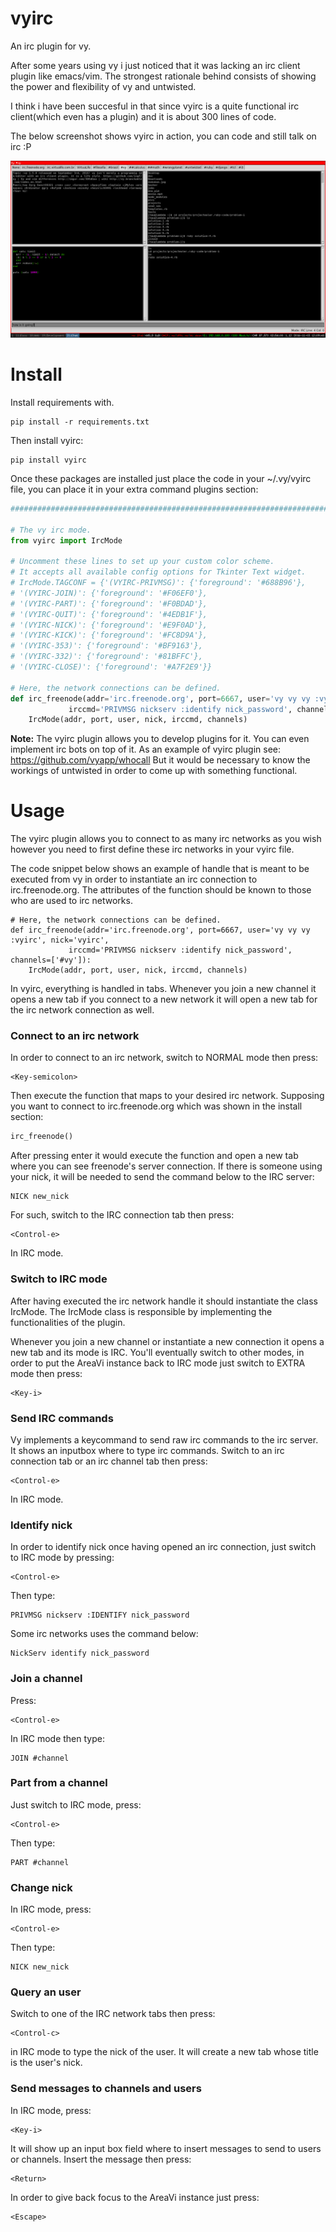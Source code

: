 # vyirc

An irc plugin for vy.

After some years using vy i just noticed that it was lacking an irc client plugin like emacs/vim.
The strongest rationale behind consists of showing the power and flexibility of vy and untwisted.

I think i have been succesful in that since vyirc is a quite functional irc client(which even has a plugin)
and it is about 300 lines of code.

The below screenshot shows vyirc in action, you can code and still talk on irc :P

![screenshot-0](screenshot-0.jpg)

# Install

Install requirements with.

~~~
pip install -r requirements.txt
~~~

Then install vyirc:

~~~
pip install vyirc
~~~

Once these packages are installed just place the code in your ~/.vy/vyirc file, you can place it in
your extra command plugins section:

~~~python
##############################################################################

# The vy irc mode.
from vyirc import IrcMode

# Uncomment these lines to set up your custom color scheme.
# It accepts all available config options for Tkinter Text widget.
# IrcMode.TAGCONF = {'(VYIRC-PRIVMSG)': {'foreground': '#688B96'},
# '(VYIRC-JOIN)': {'foreground': '#F06EF0'},
# '(VYIRC-PART)': {'foreground': '#F0BDAD'},
# '(VYIRC-QUIT)': {'foreground': '#4EDB1F'},
# '(VYIRC-NICK)': {'foreground': '#E9F0AD'},
# '(VYIRC-KICK)': {'foreground': '#FC8D9A'},
# '(VYIRC-353)': {'foreground': '#BF9163'},
# '(VYIRC-332)': {'foreground': '#81BFFC'},
# '(VYIRC-CLOSE)': {'foreground': '#A7F2E9'}}

# Here, the network connections can be defined. 
def irc_freenode(addr='irc.freenode.org', port=6667, user='vy vy vy :vyirc', nick='vyirc', 
             irccmd='PRIVMSG nickserv :identify nick_password', channels=['#vy']):
    IrcMode(addr, port, user, nick, irccmd, channels)

~~~

**Note:** The vyirc plugin allows you to develop plugins for it. You can even implement irc bots on top of it.
As an example of vyirc plugin see: https://github.com/vyapp/whocall
But it would be necessary to know the workings of untwisted in order to come up with something functional.

# Usage

The vyirc plugin allows you to connect to as many irc networks as you wish however you need to first
define these irc networks in your vyirc file. 

The code snippet below shows an example of handle that is meant to be executed from vy in order
to instantiate an irc connection to irc.freenode.org. The attributes of the function should be
known to those who are used to irc networks. 

~~~~
# Here, the network connections can be defined. 
def irc_freenode(addr='irc.freenode.org', port=6667, user='vy vy vy :vyirc', nick='vyirc', 
             irccmd='PRIVMSG nickserv :identify nick_password', channels=['#vy']):
    IrcMode(addr, port, user, nick, irccmd, channels)

~~~~

In vyirc, everything is handled in tabs. Whenever you join a new channel it opens a new tab if you connect
to a new network it will open a new tab for the irc network connection as well. 

### Connect to an irc network

In order to connect to an irc network, switch to NORMAL mode then press:

    <Key-semicolon>

Then execute the function that maps to your desired irc network. Supposing you want to connect
to irc.freenode.org which was shown in the install section:

~~~python
irc_freenode()
~~~

After pressing enter it would execute the function and open a new tab where you can see freenode's server connection.
If there is someone using your nick, it will be needed to send the command below to the IRC server:

~~~
NICK new_nick
~~~

For such, switch to the IRC connection tab then press:

    <Control-e> 

In IRC mode.


### Switch to IRC mode

After having executed the irc network handle it should instantiate the class IrcMode. 
The IrcMode class is responsible by implementing the functionalities of the plugin. 

Whenever you join a new channel or instantiate a new connection it opens a new tab
and its mode is IRC. You'll eventually switch to other modes, in order to put the AreaVi
instance back to IRC mode just switch to EXTRA mode then press:

    <Key-i>

### Send IRC commands

Vy implements a keycommand to send raw irc commands to the irc server. It shows an inputbox where to type irc commands.
Switch to an irc connection tab or an irc channel tab then press:

    <Control-e> 

In IRC mode. 


### Identify nick

In order to identify nick once having opened an irc connection, just switch to IRC mode by pressing:

    <Control-e>

Then type:

~~~
PRIVMSG nickserv :IDENTIFY nick_password
~~~

Some irc networks uses the command below:

~~~
NickServ identify nick_password
~~~


### Join a channel

Press:

    <Control-e> 

In IRC mode then type:

~~~
JOIN #channel
~~~


### Part from a channel

Just switch to IRC mode, press:

    <Control-e>

Then type:

~~~
PART #channel
~~~


### Change nick

In IRC mode, press:

    <Control-e>

Then type:

~~~
NICK new_nick
~~~

### Query an user

Switch to one of the IRC network tabs then press:

    <Control-c> 

in IRC mode to type the nick of the user. 
It will create a new tab whose title is the user's nick.


### Send messages to channels and users

In IRC mode, press:

    <Key-i>

It will show up an input box field where to insert messages to send to users or channels.
Insert the message then press:

    <Return>

In order to give back focus to the AreaVi instance just press:

    <Escape>




